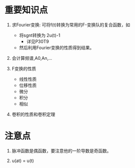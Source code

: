 # 重要知识点
1. 求Fourier变换: 可将f(t)转换为常用的F-变换队的复合函数，如
    - 将sgnt转换为 2u(t)-1
        - 详见P30T9
    - 然后利用Fourier变换的性质得到结果。  

2. 会计算频谱,A0,An,...  

3. F变换的性质  
    - 线性性质  
    - 位移性质  
    - 微分  
    - 积分  
    - 相似  

4. 卷积的性质和卷积定理  

# 注意点
1. 脉冲函数是偶函数，要注意他的一阶导数是奇函数。  

2. u(at) = u(t)  
